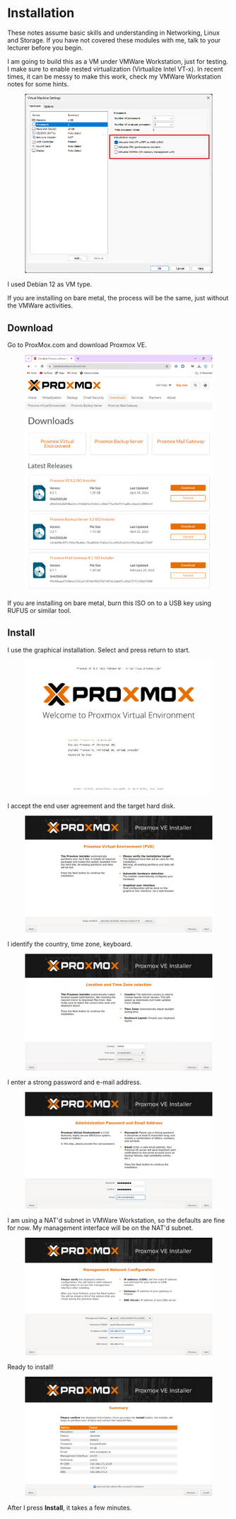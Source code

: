 # Installation

These notes assume basic skills and understanding in Networking, Linux and Storage. If you have not covered these modules with me, talk to your lecturer before you begin.

I am going to build this as a VM under VMWare Workstation, just for testing. I make sure to enable nested virtualization (Virtualize Intel VT-x). In recent times, it can be messy to make this work, check my VMWare Workstation notes for some hints.

<figure><img src="../../.gitbook/assets/Screenshot 2025-06-26 103135.png" alt=""><figcaption></figcaption></figure>

I used Debian 12 as VM type.

If you are installing on bare metal, the process will be the same, just without the VMWare activities.

## Download

Go to ProxMox.com and download Proxmox VE.

<figure><img src="../../.gitbook/assets/image (2) (1) (1) (1).png" alt=""><figcaption></figcaption></figure>

If you are installing on bare metal, burn this ISO on to a USB key using RUFUS or similar tool.

## Install

I use the graphical installation. Select and press return to start.

<figure><img src="../../.gitbook/assets/image (3) (1) (1).png" alt=""><figcaption></figcaption></figure>

I accept the end user agreement and the target hard disk.

<figure><img src="../../.gitbook/assets/image (4) (1) (1).png" alt=""><figcaption></figcaption></figure>

I identify the country, time zone, keyboard.

<figure><img src="../../.gitbook/assets/image (5) (1) (1).png" alt=""><figcaption></figcaption></figure>

I enter a strong password and e-mail address.

<figure><img src="../../.gitbook/assets/image (6) (1).png" alt=""><figcaption></figcaption></figure>

I am using a NAT'd subnet in VMWare Workstation, so the defaults are fine for now. My management interface will be on the NAT'd subnet.

<figure><img src="../../.gitbook/assets/Screenshot 2025-06-26 105604.png" alt=""><figcaption></figcaption></figure>

Ready to install!

<figure><img src="../../.gitbook/assets/Screenshot 2025-06-26 105749.png" alt=""><figcaption></figcaption></figure>

After I press **Install**, it takes a few minutes.

